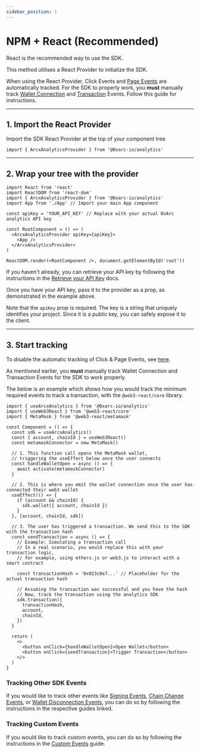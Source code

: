 ```yaml
---
sidebar_position: 1
---
```


# NPM + React (Recommended)

React is the recommended way to use the SDK.

This method utilises a React Provider to initialize the SDK.

When using the React Provider, Click Events and [Page Events](/tracking/page) are automatically tracked. For the SDK to properly work, you **must** manually track [Wallet Connection](/tracking/wallet) and [Transaction](/tracking/transaction) Events. Follow this guide for instructions.

---

## 1. Import the React Provider

Import the SDK React Provider at the top of your component tree

```tsx
import { ArcxAnalyticsProvider } from '@0xarc-io/analytics'
```

---

## 2. Wrap your tree with the provider

```tsx
import React from 'react'
import ReactDOM from 'react-dom'
import { ArcxAnalyticsProvider } from '@0xarc-io/analytics'
import App from './App' // Import your main App component

const apiKey = 'YOUR_API_KEY' // Replace with your actual 0xArc analytics API key

const RootComponent = () => (
  <ArcxAnalyticsProvider apiKey={apiKey}>
    <App />
  </ArcxAnalyticsProvider>
)

ReactDOM.render(<RootComponent />, document.getElementById('root'))
```

If you haven't already, you can retrieve your API key by following the instructions in the [Retrieve your API Key](/retrieve-api-key) docs.

Once you have your API key, pass it to the provider as a prop, as demonstrated in the example above.

Note that the `apiKey` prop is required. The key is a string that uniquely identifies your project. Since it is a public key, you can safely expose it to the client.

---

## 3. Start tracking

To disable the automatic tracking of Click & Page Events, see [here](/guides/automatic).

As mentioned earlier, you **must** manually track Wallet Connection and Transaction Events for the SDK to work properly.

The below is an example which shows how you would track the minimum required events to track a transaction, with the `@web3-react/core` library.

```tsx
import { useArcxAnalytics } from '@0xarc-io/analytics'
import { useWeb3React } from '@web3-react/core'
import { MetaMask } from '@web3-react/metamask'

const Component = () => {
  const sdk = useArcxAnalytics()
  const { account, chainId } = useWeb3React()
  const metamaskConnector = new MetaMask()

  // 1. This function call opens the MetaMask wallet,
  // triggering the useEffect below once the user connects
  const handleWalletOpen = async () => {
    await activate(metamaskConnector)
  }

  // 2. This is where you emit the wallet connection once the user has connected their web3 wallet
  useEffect(() => {
    if (account && chainId) {
      sdk.wallet({ account, chainId })
    }
  }, [account, chainId, sdk])

  // 3. The user has triggered a transaction. We send this to the SDK with the transaction hash
  const sendTransaction = async () => {
    // Example: Simulating a transaction call
    // In a real scenario, you would replace this with your transaction logic,
    // for example, using ethers.js or web3.js to interact with a smart contract

    const transactionHash = '0x023c0e7...' // Placeholder for the actual transaction hash

    // Assuming the transaction was successful and you have the hash
    // Now, track the transaction using the analytics SDK
    sdk.transaction({
      transactionHash,
      account,
      chainId,
    })
  }

  return (
    <>
      <button onClick={handleWalletOpen}>Open Wallet</button>
      <button onClick={sendTransaction}>Trigger Transaction</button>
    </>
  )
}
```

### Tracking Other SDK Events

If you would like to track other events like [Signing Events](/tracking/signature), [Chain Change Events](/tracking/chain), or [Wallet Disconnection Events](/tracking/disconnection), you can do so by following the instructions in the respective guides linked.

### Tracking Custom Events

If you would like to track custom events, you can do so by following the instructions in the [Custom Events](/guides/custom-events) guide.
